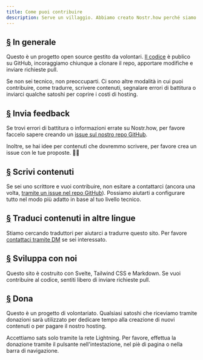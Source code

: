 ```yaml
---
title: Come puoi contribuire
description: Serve un villaggio. Abbiamo creato Nostr.how perché siamo entusiasti del protocollo Nostr e di ciò che potrebbe fare per liberare i social media dal controllo delle grandi aziende tecnologiche. Abbiamo bisogno del tuo aiuto per mantenerlo in funzione.
---
```


## [§](#in-generale) In generale

Questo è un progetto open source gestito da volontari. [Il codice](https://github.com/erskingardner/nostr-how) è publico su GitHub, incoraggiamo chiunque a clonare il repo, apportare modifiche e inviare richieste pull.

Se non sei tecnico, non preoccuparti. Ci sono altre modalità in cui puoi contribuire, come tradurre, scrivere contenuti, segnalare errori di battitura o inviarci qualche satoshi per coprire i costi di hosting.

## [§](#invia-feedback) Invia feedback

Se trovi errori di battitura o informazioni errate su Nostr.how, per favore faccelo sapere creando un [issue sul nostro repo GitHub](https://github.com/nostr-how/nostr-how/issues).

Inoltre, se hai idee per contenuti che dovremmo scrivere, per favore crea un issue con le tue proposte. 🙌🏼

## [§](#scrivi-contenuti) Scrivi contenuti

Se sei uno scrittore e vuoi contribuire, non esitare a contattarci (ancora una volta, [tramite un issue nel repo GitHub](https://github.com/nostr-how/nostr-how/issues)). Possiamo aiutarti a configurare tutto nel modo più adatto in base al tuo livello tecnico.

## [§](#traduci-contenuti) Traduci contenuti in altre lingue

Stiamo cercando traduttori per aiutarci a tradurre questo sito. Per favore [contattaci tramite DM](https://snort.social/p/npub1zuuajd7u3sx8xu92yav9jwxpr839cs0kc3q6t56vd5u9q033xmhsk6c2uc) se sei interessato.

## [§](#sviluppa) Sviluppa con noi

Questo sito è costruito con Svelte, Tailwind CSS e Markdown. Se vuoi contribuire al codice, sentiti libero di inviare richieste pull.

## [§](#dona) Dona

Questo è un progetto di volontariato. Qualsiasi satoshi che riceviamo tramite donazioni sarà utilizzato per dedicare tempo alla creazione di nuovi contenuti o per pagare il nostro hosting.

Accettiamo sats solo tramite la rete Lightning. Per favore, effettua la donazione tramite il pulsante nell'intestazione, nel piè di pagina o nella barra di navigazione.
